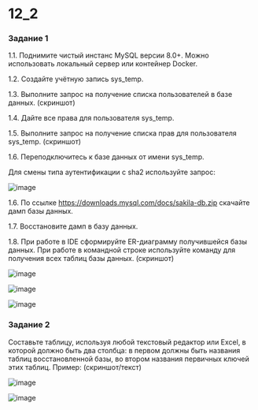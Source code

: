 # 12_2

### Задание 1
1.1. Поднимите чистый инстанс MySQL версии 8.0+. Можно использовать локальный сервер или контейнер Docker.

1.2. Создайте учётную запись sys_temp.

1.3. Выполните запрос на получение списка пользователей в базе данных. (скриншот)

1.4. Дайте все права для пользователя sys_temp.

1.5. Выполните запрос на получение списка прав для пользователя sys_temp. (скриншот)

1.6. Переподключитесь к базе данных от имени sys_temp.

Для смены типа аутентификации с sha2 используйте запрос:

![image](https://github.com/AnastasiyaEvsseva/12_2/assets/151757353/50dc55f4-8e16-4677-921c-c4fd90fff74b)

1.6. По ссылке https://downloads.mysql.com/docs/sakila-db.zip скачайте дамп базы данных.

1.7. Восстановите дамп в базу данных.

1.8. При работе в IDE сформируйте ER-диаграмму получившейся базы данных. При работе в командной строке используйте команду для получения всех таблиц базы данных. (скриншот)

![image](https://github.com/AnastasiyaEvsseva/12_2/assets/151757353/95c53b11-1796-42c5-98d4-25748c9e3fa5)

![image](https://github.com/AnastasiyaEvsseva/12_2/assets/151757353/4454e882-b201-4430-87e8-348e7c0a706f)

![image](https://github.com/AnastasiyaEvsseva/12_2/assets/151757353/6ab7b68d-06df-41b2-bfab-c5cae32a3da3)


### Задание 2
Составьте таблицу, используя любой текстовый редактор или Excel, в которой должно быть два столбца: в первом должны быть названия таблиц восстановленной базы, во втором названия первичных ключей этих таблиц. Пример: (скриншот/текст)

![image](https://github.com/AnastasiyaEvsseva/12_2/assets/151757353/302474db-5181-4c96-a7cc-e7ba9fcd7738)

![image](https://github.com/AnastasiyaEvsseva/12_2/assets/151757353/d5b39909-792d-41d6-bcc1-b6e739af055d)



